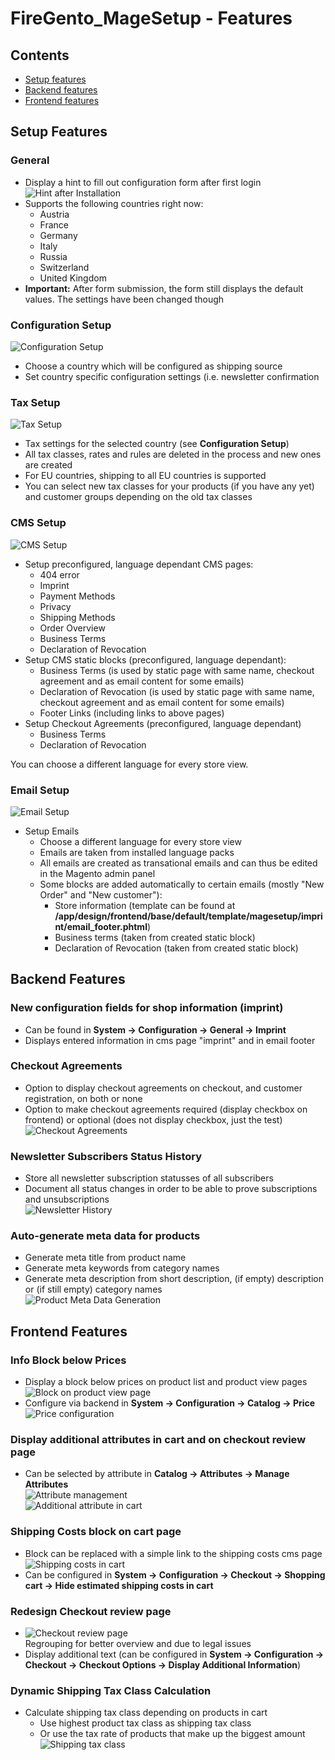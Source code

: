 FireGento_MageSetup - Features
=====================
## Contents
- [Setup features](#setup-features)
- [Backend features](#backend-features)
- [Frontend features](#frontend-features)

## <a id="setup"></a>Setup Features
### General
- Display a hint to fill out configuration form after first login  
![Hint after Installation](https://raw.github.com/firegento/firegento-magesetup/development/docs/features/images/install-hint.png "Hint after Installation")
- Supports the following countries right now:
    * Austria
    * France
    * Germany
    * Italy
    * Russia
    * Switzerland
    * United Kingdom
- **Important:** After form submission, the form still displays the default values. The settings have been changed though     
    
### Configuration Setup
![Configuration Setup](https://raw.github.com/firegento/firegento-magesetup/development/docs/features/images/setup-configuration.png "Configuration Setup")

- Choose a country which will be configured as shipping source
- Set country specific configuration settings (i.e. newsletter confirmation

### Tax Setup
![Tax Setup](https://raw.github.com/firegento/firegento-magesetup/development/docs/features/images/setup-tax.png "Tax Setup")

- Tax settings for the selected country (see **Configuration Setup**) 
- All tax classes, rates and rules are deleted in the process and new ones are created
- For EU countries, shipping to all EU countries is supported
- You can select new tax classes for your products (if you have any yet) and customer groups depending on the old tax classes

### CMS Setup
![CMS Setup](https://raw.github.com/firegento/firegento-magesetup/development/docs/features/images/setup-cms.png "CMS Setup")

- Setup preconfigured, language dependant CMS pages:  
    * 404 error
    * Imprint
    * Payment Methods
    * Privacy
    * Shipping Methods
    * Order Overview
    * Business Terms
    * Declaration of Revocation  
- Setup CMS static blocks (preconfigured, language dependant):
    * Business Terms (is used by static page with same name, checkout agreement and as email content for some emails) 
    * Declaration of Revocation (is used by static page with same name, checkout agreement and as email content for some emails)
    * Footer Links (including links to above pages)
- Setup Checkout Agreements (preconfigured, language dependant)
    * Business Terms
    * Declaration of Revocation
    
You can choose a different language for every store view.

### Email Setup
![Email Setup](https://raw.github.com/firegento/firegento-magesetup/development/docs/features/images/setup-email.png "Email Setup")
  
- Setup Emails 
    * Choose a different language for every store view 
    * Emails are taken from installed language packs
    * All emails are created as transational emails and can thus be edited in the Magento admin panel
    * Some blocks are added automatically to certain emails (mostly "New Order" and "New customer"):
        - Store information (template can be found at **/app/design/frontend/base/default/template/magesetup/imprint/email_footer.phtml**)
        - Business terms (taken from created static block)
        - Declaration of Revocation (taken from created static block)
        
## Backend Features    
### New configuration fields for shop information (imprint)
- Can be found in **System -> Configuration -> General -> Imprint**
- Displays entered information in cms page "imprint" and in email footer
    
### Checkout Agreements
- Option to display checkout agreements on checkout, and customer registration, on both or none
- Option to make checkout agreements required (display checkbox on frontend) or optional (does not display checkbox, just the test)  
![Checkout Agreements](https://raw.github.com/firegento/firegento-magesetup/development/docs/features/images/checkout-agreements.png "Checkout Agreements")

### Newsletter Subscribers Status History
- Store all newsletter subscription statusses of all subscribers
- Document all status changes in order to be able to prove subscriptions and unsubscriptions   
![Newsletter History](https://raw.github.com/firegento/firegento-magesetup/development/docs/features/images/newsletter-history.png "Newsletter History")

### Auto-generate meta data for products
- Generate meta title from product name
- Generate meta keywords from category names
- Generate meta description from short description, (if empty) description or (if still empty) category names  
![Product Meta Data Generation](https://raw.github.com/firegento/firegento-magesetup/development/docs/features/images/product-meta-autogenerate.png "Product Meta Data Generation")

## Frontend Features
### Info Block below Prices
- Display a block below prices on product list and product view pages  
![Block on product view page](https://raw.github.com/firegento/firegento-magesetup/development/docs/features/images/price-text-view.png "Block on product view page")
- Configure via backend in **System -> Configuration -> Catalog -> Price**  
![Price configuration](https://raw.github.com/firegento/firegento-magesetup/development/docs/features/images/price-configuration.png "Price configuration")

### Display additional attributes in cart and on checkout review page
- Can be selected by attribute in **Catalog -> Attributes -> Manage Attributes**  
![Attribute management](https://raw.github.com/firegento/firegento-magesetup/development/docs/features/images/attribute-display-checkout.png "Attribute management")  
![Additional attribute in cart](https://raw.github.com/firegento/firegento-magesetup/development/docs/features/images/attribute-display-checkout-cart.png "Additional attribute in cart")  

### Shipping Costs block on cart page
- Block can be replaced with a simple link to the shipping costs cms page  
![Shipping costs in cart](https://raw.github.com/firegento/firegento-magesetup/development/docs/features/images/cart-shipping-costs.png "Shipping costs in cart")
- Can be configured in **System -> Configuration -> Checkout -> Shopping cart -> Hide estimated shipping costs in cart**

### Redesign Checkout review page
- ![Checkout review page](https://raw.github.com/firegento/firegento-magesetup/development/docs/features/images/checkout-review.png "Checkout review page")  
   Regrouping for better overview and due to legal issues
- Display additional text (can be configured in **System -> Configuration -> Checkout -> Checkout Options -> Display Additional Information**)  

### Dynamic Shipping Tax Class Calculation
- Calculate shipping tax class depending on products in cart
    * Use highest product tax class as shipping tax class
    * Or use the tax rate of products that make up the biggest amount  
![Shipping tax class](https://raw.github.com/firegento/firegento-magesetup/development/docs/features/images/shipping-tax-class.png "Shipping tax class")
